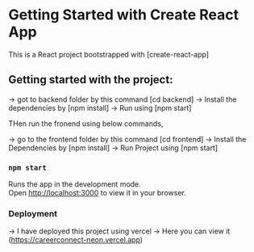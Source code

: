 # Getting Started with Create React App

This is a React project bootstrapped with [create-react-app]

## Getting started with the project:

-> got to backend folder by this command [cd backend]
-> Install the dependencies by [npm install]
-> Run using [npm start]

THen run the fronend using below commands, 

-> go to the frontend folder by this command [cd frontend]
-> Install the Dependencies by [npm install]
-> Run Project using [npm start]


### `npm start`

Runs the app in the development mode.\
Open [http://localhost:3000](http://localhost:3000) to view it in your browser.

### Deployment 
-> I have deployed this project using vercel
-> Here you can view it (https://careerconnect-neon.vercel.app)
